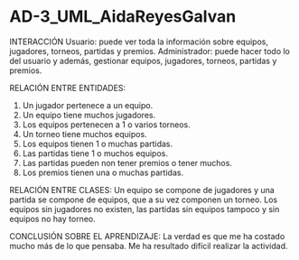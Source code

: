 # AD-3_UML_AidaReyesGalvan

INTERACCIÓN
Usuario: puede ver toda la información sobre equipos, jugadores, torneos, partidas y premios. 
Administrador: puede hacer todo lo del usuario y además, gestionar equipos, jugadores, torneos, partidas y premios.

RELACIÓN ENTRE ENTIDADES:
1. Un jugador pertenece a un equipo.
2. Un equipo tiene muchos jugadores.
3. Los equipos pertenecen a 1 o varios torneos.
4. Un torneo tiene muchos equipos.
5. Los equipos tienen 1 o muchas partidas.
6. Las partidas tiene 1 o muchos equipos.
7. Las partidas pueden non tener premios o tener muchos.
8. Los premios tienen una o muchas partidas.

RELACIÓN ENTRE CLASES:
Un equipo se compone de jugadores y una partida se compone de equipos, que a su vez componen un torneo. Los equipos sin jugadores no existen, las partidas sin equipos tampoco y sin equipos no hay torneo.

CONCLUSIÓN SOBRE EL APRENDIZAJE:
La verdad es que me ha costado mucho más de lo que pensaba. 
Me ha resultado difícil realizar la actividad.

